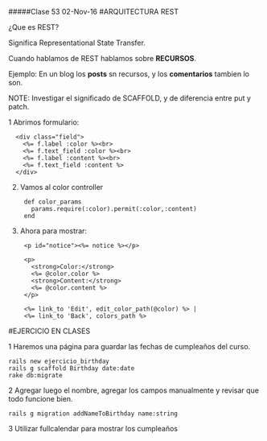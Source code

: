 #####Clase 53
02-Nov-16
#ARQUITECTURA REST

¿Que es REST?

Significa Representational State Transfer.

Cuando hablamos de REST hablamos sobre **RECURSOS**.

Ejemplo: En un blog los **posts** sn recursos, y los **comentarios** tambien lo son.





NOTE: Investigar el significado de SCAFFOLD, y de diferencia entre put y patch.


1 Abrimos formulario:

	  <div class="field">
	    <%= f.label :color %><br>
	    <%= f.text_field :color %><br>
	    <%= f.label :content %><br>
	    <%= f.text_field :content %>
	  </div>


2. Vamos al color controller 

	    def color_params
	      params.require(:color).permit(:color,:content)
	    end

3. Ahora para mostrar:

		<p id="notice"><%= notice %></p>

		<p>
		  <strong>Color:</strong>
		  <%= @color.color %>
		  <strong>Content:</strong>
		  <%= @color.content %>
		</p>

		<%= link_to 'Edit', edit_color_path(@color) %> |
		<%= link_to 'Back', colors_path %>

#EJERCICIO EN CLASES

1 Haremos una página para guardar las fechas de cumpleaños del curso.

	rails new ejercicio_birthday
	rails g scaffold Birthday date:date
	rake db:migrate

2 Agregar luego el nombre, agregar los campos manualmente y revisar que todo funcione bien.

	rails g migration addNameToBirthday name:string


3 Utilizar fullcalendar para mostrar los cumpleaños
